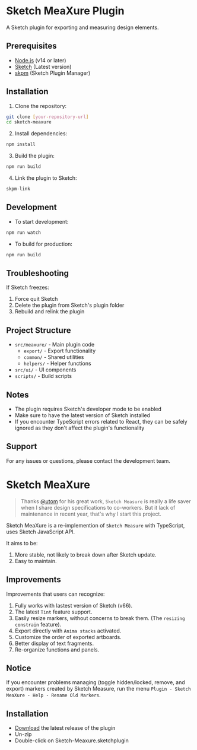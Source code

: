 # Sketch MeaXure Plugin

A Sketch plugin for exporting and measuring design elements.

## Prerequisites

- [Node.js](https://nodejs.org/) (v14 or later)
- [Sketch](https://www.sketch.com/) (Latest version)
- [skpm](https://github.com/skpm/skpm) (Sketch Plugin Manager)

## Installation

1. Clone the repository:
```bash
git clone [your-repository-url]
cd sketch-meaxure
```

2. Install dependencies:
```bash
npm install
```

3. Build the plugin:
```bash
npm run build
```

4. Link the plugin to Sketch:
```bash
skpm-link
```

## Development

- To start development:
```bash
npm run watch
```

- To build for production:
```bash
npm run build
```

## Troubleshooting

If Sketch freezes:
1. Force quit Sketch
2. Delete the plugin from Sketch's plugin folder
3. Rebuild and relink the plugin

## Project Structure

- `src/meaxure/` - Main plugin code
  - `export/` - Export functionality
  - `common/` - Shared utilities
  - `helpers/` - Helper functions
- `src/ui/` - UI components
- `scripts/` - Build scripts

## Notes

- The plugin requires Sketch's developer mode to be enabled
- Make sure to have the latest version of Sketch installed
- If you encounter TypeScript errors related to React, they can be safely ignored as they don't affect the plugin's functionality

## Support

For any issues or questions, please contact the development team.

# Sketch MeaXure

> Thanks [@utom](https://github.com/utom) for his great work, `Sketch Measure` is really a life saver when I share design specifications to co-workers.
> But it lack of maintenance in recent year, that's why I start this project.

Sketch MeaXure is a re-implemention of `Sketch Measure` with TypeScript, uses Sketch JavaScript API. 

It aims to be:

1. More stable, not likely to break down after Sketch update.
1. Easy to maintain.

## Improvements

Improvements that users can recognize:

1. Fully works with lastest version of Sketch (v66).
1. The latest `Tint` feature support.
1. Easily resize markers, without concerns to break them. (The `resizing constrain` feature).
1. Export directly with `Anima stacks` activated.
1. Customize the order of exported artboards.
1. Better display of text fragments.
1. Re-organize functions and panels.

## Notice

If you encounter problems managing (toggle hidden/locked, remove, and export) markers created by Sketch Measure, run the menu `Plugin - Sketch MeaXure - Help - Rename Old Markers`.

## Installation

- [Download](https://github.com/qjebbs/sketch-meaxure/releases/latest/download/sketch-meaxure.sketchplugin.zip) the latest release of the plugin
- Un-zip
- Double-click on Sketch-Meaxure.sketchplugin
